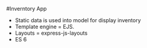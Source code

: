 #Inverntory App

- Static data is used into model for display inventory
- Template engine = EJS.
- Layouts = express-js-layouts
- ES 6